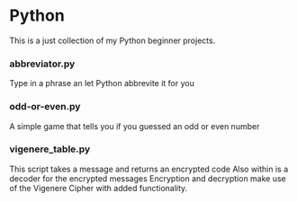 # Python

This is a just collection of my Python beginner projects.

<h3>abbreviator.py</h3>
Type in a phrase an let Python abbrevite it for you

<h3>odd-or-even.py</h3>
A simple game that tells you if you guessed an odd or even number

<h3>vigenere_table.py</h3>
This script takes a message and returns an encrypted code
Also within is a decoder for the encrypted messages
Encryption and decryption make use of the Vigenere Cipher with added functionality.
